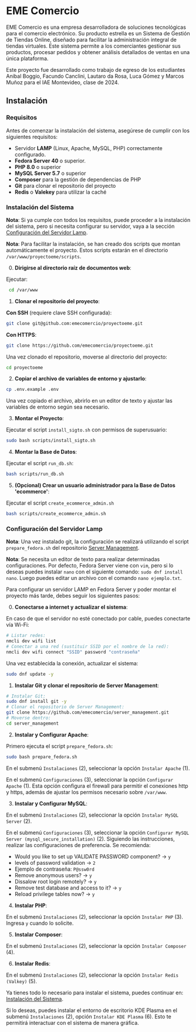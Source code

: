 # EME Comercio

EME Comercio es una empresa desarrolladora de soluciones tecnológicas para el comercio electrónico. Su producto estrella es un Sistema de Gestión de Tiendas Online, diseñado para facilitar la administración integral de tiendas virtuales. Este sistema permite a los comerciantes gestionar sus productos, procesar pedidos y obtener análisis detallados de ventas en una única plataforma.

Este proyecto fue desarrollado como trabajo de egreso de los estudiantes Anibal Boggio, Facundo Canclini, Lautaro da Rosa, Luca Gómez y Marcos Muñoz para el IAE Montevideo, clase de 2024.

## Instalación

### Requisitos

Antes de comenzar la instalación del sistema, asegúrese de cumplir con los siguientes requisitos:

- Servidor **LAMP** (Linux, Apache, MySQL, PHP) correctamente configurado.
- **Fedora Server 40** o superior.
- **PHP 8.0** o superior
- **MySQL Server 5.7** o superior
- **Composer** para la gestión de dependencias de PHP
- **Git** para clonar el repositorio del proyecto
- **Redis** o **Valekey** para utilizar la caché

### Instalación del Sistema

**Nota**: Si ya cumple con todos los requisitos, puede proceder a la instalación del sistema, pero si necesita configurar su servidor, vaya a la sección [Configuración del Servidor Lamp](#configuración-del-servidor-lamp).

**Nota**: Para facilitar la instalación, se han creado dos scripts que montan automáticamente el proyecto. Estos scripts estarán en el directorio `/var/www/proyectoeme/scripts`.

0. **Dirigirse al directorio raíz de documentos web**:

Ejecutar:

```bash
 cd /var/www
```

1. **Clonar el repositorio del proyecto**:

**Con SSH** (requiere clave SSH configurada):

```bash
git clone git@github.com:emecomercio/proyectoeme.git
```

**Con HTTPS**:

```bash
git clone https://github.com/emecomercio/proyectoeme.git
```

Una vez clonado el repositorio, moverse al directorio del proyecto:

```bash
cd proyectoeme
```

2. **Copiar el archivo de variables de entorno y ajustarlo**:

```bash
cp .env.example .env
```

Una vez copiado el archivo, abrirlo en un editor de texto y ajustar las variables de entorno según sea necesario.

3. **Montar el Proyecto**:

Ejecutar el script `install_sigto.sh` con permisos de superusuario:

```bash
sudo bash scripts/install_sigto.sh
```

4. **Montar la Base de Datos**:

Ejecutar el script `run_db.sh`:

```bash
bash scripts/run_db.sh
```

5. **(Opcional) Crear un usuario administrador para la Base de Datos 'ecommerce'**:

Ejecutar el script `create_ecommerce_admin.sh`

```bash
bash scripts/create_ecommerce_admin.sh
```

### Configuración del Servidor Lamp

**Nota**: Una vez instalado git, la configuración se realizará utilizando el script `prepare_fedora.sh` del repositorio [Server Management](https://github.com/emecomercio/server_management).

**Nota**: Se necesita un editor de texto para realizar determinadas configuraciones. Por defecto, Fedora Server viene con `vim`, pero si lo deseas puedes instalar `nano` con el siguiente comando: `sudo dnf install nano`. Luego puedes editar un archivo con el comando `nano ejemplo.txt`.

Para configurar un servidor LAMP en Fedora Server y poder montar el proyecto más tarde, debes seguir los siguientes pasos:

0. **Conectarse a internet y actualizar el sistema**:

En caso de que el servidor no esté conectado por cable, puedes conectarte vía Wi-Fi:

```bash
# Listar redes:
nmcli dev wifi list
# Conectar a una red (sustituir SSID por el nombre de la red):
nmcli dev wifi connect "SSID" password "contraseña"
```

Una vez establecida la conexión, actualizar el sistema:

```bash
sudo dnf update -y
```

1. **Instalar Git y clonar el repositorio de Server Management**:

```bash
# Instalar Git:
sudo dnf install git -y
# Clonar el repositorio de Server Management:
git clone https://github.com/emecomercio/server_management.git
# Moverse dentro:
cd server_management
```

2. **Instalar y Configurar Apache**:

Primero ejecuta el script `prepare_fedora.sh`:

```bash
sudo bash prepare_fedora.sh
```

En el submenú `Instalaciones` (2), seleccionar la opción `Instalar Apache` (1).

En el submenú `Configuraciones` (3), seleccionar la opción `Configurar Apache` (1). Esta opción configura el firewall para permitir el conexiones http y https, además de ajustar los permisos necesario sobre `/var/www`.

3. **Instalar y Configurar MySQL**:

En el submenú `Instalaciones` (2), seleccionar la opción `Instalar MySQL Server` (2).

En el submenú `Configuraciones` (3), seleccionar la opción `Configurar MySQL Server (mysql_secure_installation)` (2). Siguiendo las instrucciones, realizar las configuraciones de preferencia. Se recomienda:

- Would you like to set up VALIDATE PASSWORD component? -> `y`
- levels of password validation -> `2`
- Ejemplo de contraseña: `P@ssw0rd`
- Remove anonymous users? -> `y`
- Dissalow root login remotely? -> `y`
- Remove test database and access to it? -> `y`
- Reload privilege tables now? -> `y`

4. **Instalar PHP**:

En el submenú `Instalaciones` (2), seleccionar la opción `Instalar PHP` (3). Ingresa `y` cuando lo solicite.

5. **Instalar Composer**:

En el submenú `Instalaciones` (2), seleccionar la opción `Instalar Composer` (4).

6. **Instalar Redis**:

En el submenú `Instalaciones` (2), seleccionar la opción `Instalar Redis (Valkey)` (5).

Ya tienes todo lo necesario para instalar el sistema, puedes continuar en: [Instalación del Sistema](#instalación-del-sistema).

Si lo deseas, puedes instalar el entorno de escritorio KDE Plasma en el submenú `Instalaciones` (2), opción `Instalar KDE Plasma` (6). Esto te permitirá interactuar con el sistema de manera gráfica.

